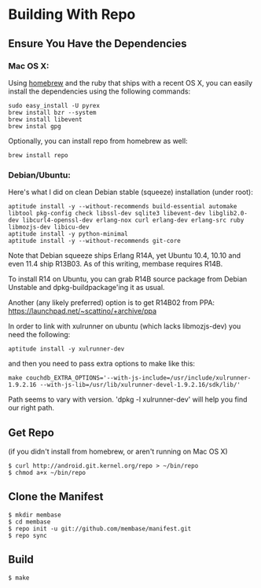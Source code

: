 # Building With Repo

## Ensure You Have the Dependencies

### Mac OS X:

Using [homebrew][homebrew] and the ruby that ships with a recent OS X,
you can easily install the dependencies using the following commands:

    sudo easy_install -U pyrex
    brew install bzr --system
    brew install libevent
    brew instal gpg

Optionally, you can install repo from homebrew as well:

    brew install repo

### Debian/Ubuntu:

Here's what I did on clean Debian stable (squeeze) installation (under root):

    aptitude install -y --without-recommends build-essential automake libtool pkg-config check libssl-dev sqlite3 libevent-dev libglib2.0-dev libcurl4-openssl-dev erlang-nox curl erlang-dev erlang-src ruby libmozjs-dev libicu-dev
    aptitude install -y python-minimal
    aptitude install -y --without-recommends git-core

Note that Debian squeeze ships Erlang R14A, yet Ubuntu 10.4, 10.10 and
even 11.4 ship R13B03. As of this writing, membase requires R14B.

To install R14 on Ubuntu, you can grab R14B source package from Debian
Unstable and dpkg-buildpackage'ing it as usual.

Another (any likely preferred) option is to get R14B02 from PPA:
https://launchpad.net/~scattino/+archive/ppa

In order to link with xulrunner on ubuntu (which lacks libmozjs-dev)
you need the following:

    aptitude install -y xulrunner-dev

and then you need to pass extra options to make like this:

    make couchdb_EXTRA_OPTIONS='--with-js-include=/usr/include/xulrunner-1.9.2.16 --with-js-lib=/usr/lib/xulrunner-devel-1.9.2.16/sdk/lib/'

Path seems to vary with version. 'dpkg -l xulrunner-dev' will help you
find our right path.

## Get Repo

(if you didn't install from homebrew, or aren't running on Mac OS X)

    $ curl http://android.git.kernel.org/repo > ~/bin/repo
    $ chmod a+x ~/bin/repo

## Clone the Manifest

    $ mkdir membase
    $ cd membase
    $ repo init -u git://github.com/membase/manifest.git
    $ repo sync

## Build

    $ make

[homebrew]: https://github.com/mxcl/homebrew
